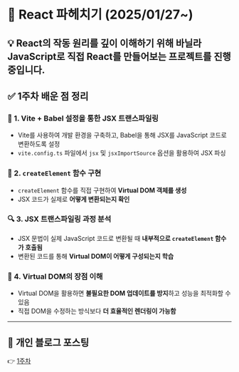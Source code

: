 # 🚀 React 파헤치기 (2025/01/27~)  
💡 React의 작동 원리를 깊이 이해하기 위해 바닐라 JavaScript로 직접 React를 만들어보는 프로젝트를 진행 중입니다.
---

## ✅ 1주차 배운 점 정리  

### 🔧 1. Vite + Babel 설정을 통한 JSX 트랜스파일링  
- Vite를 사용하여 개발 환경을 구축하고, Babel을 통해 JSX를 JavaScript 코드로 변환하도록 설정  
- `vite.config.ts` 파일에서 `jsx` 및 `jsxImportSource` 옵션을 활용하여 JSX 파싱  

### 🔹 2. `createElement` 함수 구현  
- `createElement` 함수를 직접 구현하여 **Virtual DOM 객체를 생성**  
- JSX 코드가 실제로 **어떻게 변환되는지 확인**  

### 🔍 3. JSX 트랜스파일링 과정 분석  
- JSX 문법이 실제 JavaScript 코드로 변환될 때 **내부적으로 `createElement` 함수가 호출됨**  
- 변환된 코드를 통해 **Virtual DOM이 어떻게 구성되는지 학습**  

### 🚀 4. Virtual DOM의 장점 이해  
- Virtual DOM을 활용하면 **불필요한 DOM 업데이트를 방지**하고 성능을 최적화할 수 있음  
- 직접 DOM을 수정하는 방식보다 **더 효율적인 렌더링이 가능함**  

---

## 🔗 개인 블로그 포스팅  
👉 [1주차](https://andrew0314.tistory.com/93)  



